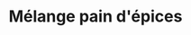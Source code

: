 ---
layout: epice
categories: [recettes]
hidden: true
lang: fr
sitemap: false
title: Mélange pain d'épices
type: epice
ingredients: 
  - nom: cannelle
    qte: 2
    unite: cuillères à café
  - nom: gingembre 
    qte: 1
    unite: cuillère à café
  - nom: cardamome
    qte: 1
    unite: cuillère à café
  - nom: muscade
    qte: 0.5
    unite: cuillère à café
  - nom: anis
    qte: 0.5
    unite: cuillère à café
  - nom: clous de girofle
    qte: 4
  - nom: coriandre
    qte: 0.5
    unite: cuillère à café
  - nom: sel
    qte: 0.5
    unite: cuillères à café
utilisations:
  - Pain d'épices
---